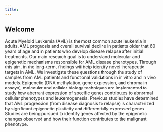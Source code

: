```yaml
---
title:
---
```


## Welcome
Acute Myeloid Leukemia (AML) is the most common acute leukemia in adults. AML prognosis and overall survival decline in patients older that 60 years of age and in patients who develop disease relapse after initial treatments. Our main research goal is to understand molecular and epigenetic mechanisms responsible for AML disease phenotypes. Through this aim, in the long-term, findings will help identify novel therapeutic targets in AML. We investigate these questions through the study of
samples from AML patients and functional validations in in vitro and in vivo models. Epigenetic (DNA methylation, gene
expression, and chromatin assays), molecular and cellular biology techniques are implemented to study how aberrant expression
of specific genes contributes to abnormal cellular phenotypes and leukemogenesis. Previous studies have determined that AML
progression (from disease diagnosis to relapse) is characterized by significant epigenetic plasticity and differentially
expressed genes. Studies are being pursued to identify genes affected by the epigenetic changes observed and how their
function contributes to the malignant phenotype.

